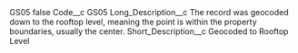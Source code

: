 <?xml version="1.0" encoding="UTF-8"?>
<CustomMetadata xmlns="http://soap.sforce.com/2006/04/metadata" xmlns:xsi="http://www.w3.org/2001/XMLSchema-instance" xmlns:xsd="http://www.w3.org/2001/XMLSchema">
    <label>GS05</label>
    <protected>false</protected>
    <values>
        <field>Code__c</field>
        <value xsi:type="xsd:string">GS05</value>
    </values>
    <values>
        <field>Long_Description__c</field>
        <value xsi:type="xsd:string">The record was geocoded down to the rooftop level, meaning the point is within the property boundaries, usually the center.</value>
    </values>
    <values>
        <field>Short_Description__c</field>
        <value xsi:type="xsd:string">Geocoded to Rooftop Level</value>
    </values>
</CustomMetadata>
